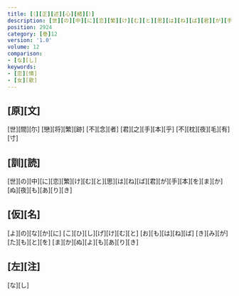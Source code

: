 ```yaml
---
title: [（][正][述][心][緒][）]
description: [世][の][中][に][恋][繁][け][む][と][思][は][ね][ば][君][が][手][本][を][ま][か][ぬ][夜][も][あ][り][き]
position: 2924
category: [巻]12
version: '1.0'
volume: 12
comparison:
- [な][し]
keywords:
- [恋][情]
- [女][歌]
---
```


## [原][文]

[世][間][尓] [戀][将][繁][跡] [不][念][者] [君][之][手][本][乎] [不][枕][夜][毛][有][寸]

## [訓][読]

[世][の][中][に][恋][繁][け][む][と][思][は][ね][ば][君][が][手][本][を][ま][か][ぬ][夜][も][あ][り][き]

## [仮][名]

[よ][の][な][か][に] [こ][ひ][し][げ][け][む][と] [お][も][は][ね][ば] [き][み][が][た][も][と][を] [ま][か][ぬ][よ][も][あ][り][き]

## [左][注]

[な][し]

